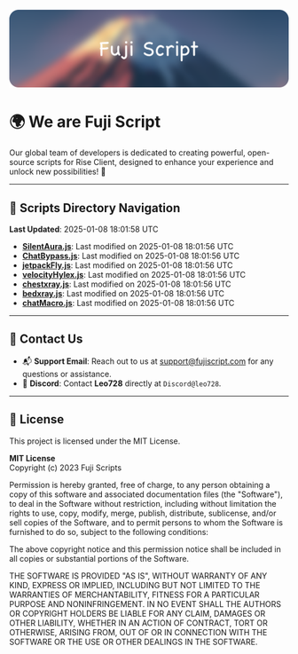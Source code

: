 ![Banner](.github/b.webp)

# 🌍 **We are Fuji Script**

Our global team of developers is dedicated to creating powerful, open-source scripts for Rise Client, designed to enhance your experience and unlock new possibilities! 🌟

---
<!-- SCRIPTS_NAVIGATION_START -->
## 📂 **Scripts Directory Navigation**

**Last Updated**: 2025-01-08 18:01:58 UTC

- **[SilentAura.js](scripts/SilentAura.js)**: Last modified on 2025-01-08 18:01:56 UTC
- **[ChatBypass.js](scripts/ChatBypass.js)**: Last modified on 2025-01-08 18:01:56 UTC
- **[jetpackFly.js](scripts/jetpackFly.js)**: Last modified on 2025-01-08 18:01:56 UTC
- **[velocityHylex.js](scripts/velocityHylex.js)**: Last modified on 2025-01-08 18:01:56 UTC
- **[chestxray.js](scripts/chestxray.js)**: Last modified on 2025-01-08 18:01:56 UTC
- **[bedxray.js](scripts/bedxray.js)**: Last modified on 2025-01-08 18:01:56 UTC
- **[chatMacro.js](scripts/chatMacro.js)**: Last modified on 2025-01-08 18:01:56 UTC

<!-- SCRIPTS_NAVIGATION_END -->

---

## 💬 **Contact Us**  
- 📬 **Support Email**: Reach out to us at [support@fujiscript.com](mailto:support@fujiscript.com) for any questions or assistance.  
- 💬 **Discord**: Contact **Leo728** directly at `Discord@leo728`.

---

## 📜 **License**

This project is licensed under the MIT License.  

**MIT License**  
Copyright (c) 2023 Fuji Scripts  

Permission is hereby granted, free of charge, to any person obtaining a copy of this software and associated documentation files (the "Software"), to deal in the Software without restriction, including without limitation the rights to use, copy, modify, merge, publish, distribute, sublicense, and/or sell copies of the Software, and to permit persons to whom the Software is furnished to do so, subject to the following conditions:  

The above copyright notice and this permission notice shall be included in all copies or substantial portions of the Software.  

THE SOFTWARE IS PROVIDED "AS IS", WITHOUT WARRANTY OF ANY KIND, EXPRESS OR IMPLIED, INCLUDING BUT NOT LIMITED TO THE WARRANTIES OF MERCHANTABILITY, FITNESS FOR A PARTICULAR PURPOSE AND NONINFRINGEMENT. IN NO EVENT SHALL THE AUTHORS OR COPYRIGHT HOLDERS BE LIABLE FOR ANY CLAIM, DAMAGES OR OTHER LIABILITY, WHETHER IN AN ACTION OF CONTRACT, TORT OR OTHERWISE, ARISING FROM, OUT OF OR IN CONNECTION WITH THE SOFTWARE OR THE USE OR OTHER DEALINGS IN THE SOFTWARE.  
